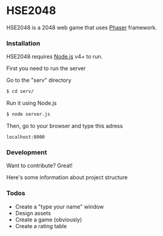 # HSE2048


HSE2048 is a 2048 web game that uses [Phaser](https://phaser.io) framework.

### Installation

HSE2048 requires [Node.js](https://nodejs.org/) v4+ to run.

First you need to run the server

Go to the "serv" directory
```sh
$ cd serv/
```
Run it using Node.js
```sh
$ node server.js
```
Then, go to your browser and type this adress
```
localhost:8000
```



### Development

Want to contribute? Great!

Here's some information about project structure

### Todos

 - Create a "type your name" window
 - Design assets
 - Create a game (obviously)
 - Create a rating table
